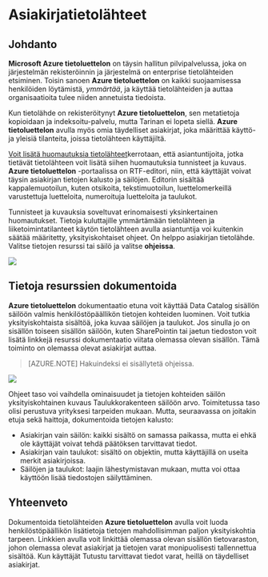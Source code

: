 <properties
    pageTitle="Miten asiakirjan tietolähteiden | Microsoft Azure"
    description="Toimintaohjeet artikkelissa miten asiakirjan Azure tietoluettelon kohteita tietojen korostaminen."
    services="data-catalog"
    documentationCenter=""
    authors="spelluru"
    manager="NA"
    editor=""
    tags=""/>
<tags
    ms.service="data-catalog"
    ms.devlang="NA"
    ms.topic="article"
    ms.tgt_pltfrm="NA"
    ms.workload="data-catalog"
    ms.date="09/13/2016"
    ms.author="spelluru"/>

# <a name="document-data-sources"></a>Asiakirjatietolähteet

## <a name="introduction"></a>Johdanto

**Microsoft Azure tietoluettelon** on täysin hallitun pilvipalvelussa, joka on järjestelmän rekisteröinnin ja järjestelmä on enterprise tietolähteiden etsiminen. Toisin sanoen **Azure tietoluettelon** on kaikki suojaamisessa henkilöiden löytämistä, *ymmärtää*, ja käyttää tietolähteiden ja auttaa organisaatioita tulee niiden annetuista tiedoista.

Kun tietolähde on rekisteröitynyt **Azure tietoluettelon**, sen metatietoja kopioidaan ja indeksoitu-palvelu, mutta Tarinan ei lopeta siellä. **Azure tietoluettelon** avulla myös omia täydelliset asiakirjat, joka määrittää käyttö- ja yleisiä tilanteita, joissa tietolähteen käyttäjiltä.

[Voit lisätä huomautuksia tietolähteet](data-catalog-how-to-annotate.md)kerrotaan, että asiantuntijoita, jotka tietävät tietolähteen voit lisätä siihen huomautuksia tunnisteet ja kuvaus. **Azure tietoluettelon** -portaalissa on RTF-editori, niin, että käyttäjät voivat täysin asiakirjan tietojen kalusto ja säilöjen. Editorin sisältää kappalemuotoilun, kuten otsikoita, tekstimuotoilun, luettelomerkeillä varustettuja luetteloita, numeroituja luetteloita ja taulukot.

Tunnisteet ja kuvauksia soveltuvat erinomaisesti yksinkertainen huomautukset. Tietoja kuluttajille ymmärtämään tietolähteen ja liiketoimintatilanteet käytön tietolähteen avulla asiantuntija voi kuitenkin säätää määritetty, yksityiskohtaiset ohjeet. On helppo asiakirjan tietolähde. Valitse tietojen resurssi tai säilö ja valitse **ohjeissa**.

![](media\data-catalog-documentation\data-catalog-documentation.png)

## <a name="documenting-data-assets"></a>Tietoja resurssien dokumentoida

**Azure tietoluettelon** dokumentaatio etuna voit käyttää Data Catalog sisällön säilöön valmis henkilöstöpäällikön tietojen kohteiden luominen. Voit tutkia yksityiskohtaista sisältöä, joka kuvaa säilöjen ja taulukot. Jos sinulla jo on sisällön toiseen sisällön säilöön, kuten SharePointin tai jaetun tiedoston voit lisätä linkkejä resurssi dokumentaatio viitata olemassa olevan sisällön. Tämä toiminto on olemassa olevat asiakirjat auttaa.

> [AZURE.NOTE] Hakuindeksi ei sisällytetä ohjeissa.

![](media\data-catalog-documentation\data-catalog-documentation2.png)

Ohjeet taso voi vaihdella ominaisuudet ja tietojen kohteiden säilön yksityiskohtainen kuvaus Taulukkorakenteen säilöön arvo. Toimitetussa taso olisi perustuva yrityksesi tarpeiden mukaan. Mutta, seuraavassa on joitakin etuja sekä haittoja, dokumentoida tietojen kalusto:

-   Asiakirjan vain säilön: kaikki sisältö on samassa paikassa, mutta ei ehkä ole käyttäjät voivat tehdä päätöksen tarvittavat tiedot.
-   Asiakirjan vain taulukot: sisältö on objektin, mutta käyttäjillä on useita merkit asiakirjoissa.
-   Säilöjen ja taulukot: laajin lähestymistavan mukaan, mutta voi ottaa käyttöön lisää tiedostojen säilyttäminen.

## <a name="summary"></a>Yhteenveto

Dokumentoida tietolähteiden **Azure tietoluettelon** avulla voit luoda henkilöstöpäällikön lisätietoja tietojen mahdollisimman paljon yksityiskohtia tarpeen.  Linkkien avulla voit linkittää olemassa olevan sisällön tietovaraston, johon olemassa olevat asiakirjat ja tietojen varat monipuolisesti tallennettua sisältöä. Kun käyttäjät Tutustu tarvittavat tiedot varat, heillä on täydelliset asiakirjat.

